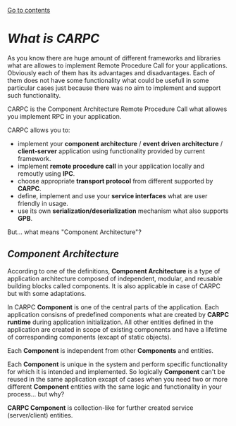 [Go to contents](../README.md#table-of_contents)

# ***What is CARPC***

As you know there are huge amount of different frameworks and libraries what are allowes to implement Remote Procedure Call for your applications. Obviously each of them has its advantages and disadvantages. Each of them does not have some functionality what could be usefull in some particular cases just because there was no aim to implement and support such functionality.

CARPC is the Component Architecture Remote Procedure Call what allowes you implement RPC in your application.

CARPC allows you to:
   - implement your **component architecture** / **event driven architecture** / **client-server** application using functionality provided by current framework.
   - implement **remote procedure call** in your application locally and remoutly using **IPC**.
   - choose appropriate **transport protocol** from different supported by **CARPC**.
   - define, implement and use your **service interfaces** what are user friendly in usage.
   - use its own **serialization/deserialization** mechanism what also supports **GPB**.

But... what means "Component Architecture"?

## ***Component Architecture***

According to one of the definitions, **Component Architecture** is a type of application architecture composed of independent, modular, and reusable building blocks called components. It is also applicable in case of CARPC but with some adaptations.

In CARPC **Component** is one of the central parts of the application. Each application consisns of predefined components what are created by **CARPC runtime** during application initialization. All other entities defined in the application are created in scope of existing components and have a lifetime of corresponding components (excapt of static objects).

Each **Component** is independent from other **Components** and entities.

Each **Component** is unique in the system and perform specific functionality for which it is intended and implemented. So logically **Component** can't be reused in the same application excapt of cases when you need two or more different **Component** entities with the same logic and functionality in your process... but why?

**CARPC Component** is collection-like for further created service (server/client) entities.
